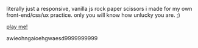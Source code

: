 literally just a responsive, vanilla js rock paper scissors i made for my own front-end/css/ux practice. only you will know how unlucky you are. ;)

[play me!](https://carwallaby.github.io/infinite-rpc)



awieohngaioehgwaesd9999999999
